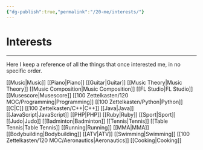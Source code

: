 ```yaml
---
{"dg-publish":true,"permalink":"/20-me/interests/"}
---
```


# Interests
---
Here I keep a reference of all the things that once interested me, in no specific order.

[[Music\|Music]]
	[[Piano\|Piano]]
	[[Guitar\|Guitar]]
	[[Music Theory\|Music Theory]]
	[[Music Composition\|Music Composition]]
		[[FL Studio\|FL Studio]]
		[[Musescore\|Musescore]]
[[100 Zettelkasten/120 MOC/Programming\|Programming]]
	[[100 Zettelkasten/Python\|Python]]
	[[C\|C]]
	[[100 Zettelkasten/C++\|C++]]
	[[Java\|Java]]
	[[JavaScript\|JavaScript]]
	[[PHP\|PHP]]
	[[Ruby\|Ruby]]
[[Sport\|Sport]]
	[[Judo\|Judo]]
	[[Badminton\|Badminton]]
	[[Tennis\|Tennis]]
	[[Table Tennis\|Table Tennis]]
	[[Running\|Running]]
	[[MMA\|MMA]]
	[[Bodybuilding\|Bodybuilding]]
	[[ATV\|ATV]]
	[[Swimming\|Swimming]]
[[100 Zettelkasten/120 MOC/Aeronautics\|Aeronautics]]
[[Cooking\|Cooking]]
